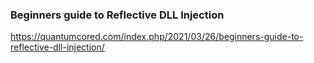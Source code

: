 ### Beginners guide to Reflective DLL Injection
https://quantumcored.com/index.php/2021/03/26/beginners-guide-to-reflective-dll-injection/
